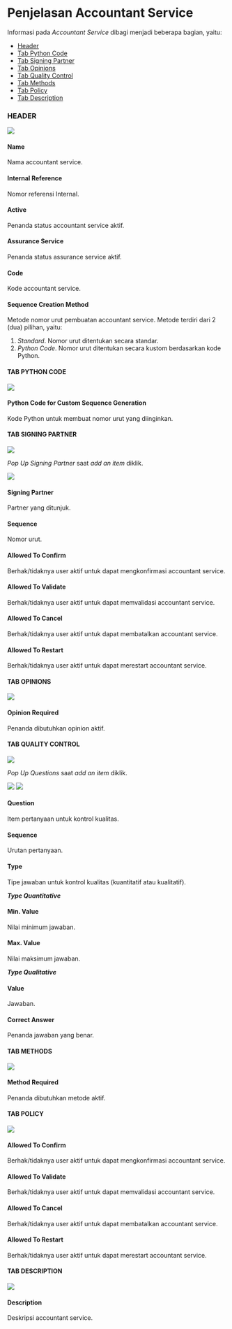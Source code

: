 # Penjelasan Accountant Service

Informasi pada *Accountant Service* dibagi menjadi beberapa bagian, yaitu:

* [Header](#bagian-header)
* [Tab Python Code](#tab-python-code)
* [Tab Signing Partner](#tab-signing-partner)
* [Tab Opinions](#tab-opinions)
* [Tab Quality Control](#tab-quality-control)
* [Tab Methods](#tab-methods)
* [Tab Policy](#tab-policy)
* [Tab Description](#tab-description)

### <a name="bagian-header">HEADER</a>

![](../../img/accountant-service/bagian-header.png)

#### <a name="field-name">Name</a>

Nama accountant service.

#### <a name="field-internal-ref">Internal Reference</a>

Nomor referensi Internal.

#### <a name="field-active">Active</a>

Penanda status accountant service aktif.

#### <a name="field-assurance-service">Assurance Service</a>

Penanda status assurance service aktif.

#### <a name="field-code">Code</a>

Kode accountant service.

#### <a name="field-sequence-creation">Sequence Creation Method</a>

Metode nomor urut pembuatan accountant service. Metode terdiri dari 2 (dua) pilihan, yaitu:

1. *Standard*. Nomor urut ditentukan secara standar.
2. *Python Code*. Nomor urut ditentukan secara kustom berdasarkan kode Python.

#### <a name="tab-python-code">TAB PYTHON CODE</a>

![](../../img/accountant-service/tab-python-code.png)

#### <a name="field-python-code">Python Code for Custom Sequence Generation</a>

Kode Python untuk membuat nomor urut yang diinginkan.

#### <a name="tab-signing-partner">TAB SIGNING PARTNER</a>

![](../../img/accountant-service/tab-signing-partner.png)

*Pop Up Signing Partner* saat *add an item* diklik.

![](../../img/accountant-service/tab-signing-partner-detail.png)

#### <a name="field-signing-partner">Signing Partner</a>

Partner yang ditunjuk.

#### <a name="field-sequence">Sequence</a>

Nomor urut.

#### <a name="field-allowed-to-confirm">Allowed To Confirm</a>

Berhak/tidaknya user aktif untuk dapat mengkonfirmasi accountant service.

#### <a name="field-allowed-to-validate">Allowed To Validate</a>

Berhak/tidaknya user aktif untuk dapat memvalidasi accountant service.

#### <a name="field-allowed-to-cancel">Allowed To Cancel</a>

Berhak/tidaknya user aktif untuk dapat membatalkan accountant service.

#### <a name="field-allowed-to-restart">Allowed To Restart</a>

Berhak/tidaknya user aktif untuk dapat merestart accountant service.

#### <a name="tab-opinions">TAB OPINIONS</a>

![](../../img/accountant-service/tab-opinions.png)

#### <a name="field-opinion-required">Opinion Required</a>

Penanda dibutuhkan opinion aktif.

#### <a name="tab-quality-control">TAB QUALITY CONTROL</a>

![](../../img/accountant-service/tab-quality-control.png)

*Pop Up Questions* saat *add an item* diklik.

![](../../img/accountant-service/tab-quality-control-detail-quantitative.png)
![](../../img/accountant-service/tab-quality-control-detail-qualitative.png)

#### <a name="field-question">Question</a>

Item pertanyaan untuk kontrol kualitas.

#### <a name="field-question-sequence">Sequence</a>

Urutan pertanyaan.

#### <a name="field-question-type">Type</a>

Tipe jawaban untuk kontrol kualitas (kuantitatif atau kualitatif).

***Type Quantitative***

#### <a name="field-min-value">Min. Value</a>

Nilai minimum jawaban.

#### <a name="field-max-value">Max. Value</a>

Nilai maksimum jawaban.

***Type Qualitative***

#### <a name="field-value">Value</a>

Jawaban.

#### <a name="field-correct-answer">Correct Answer</a>

Penanda jawaban yang benar.

#### <a name="tab-methods">TAB METHODS</a>

![](../../img/accountant-service/tab-methods.png)

#### <a name="field-method-required">Method Required</a>

Penanda dibutuhkan metode aktif.

#### <a name="tab-policy">TAB POLICY</a>

![](../../img/accountant-service/tab-policy.png)

#### <a name="field-allowed-confirm">Allowed To Confirm</a>

Berhak/tidaknya user aktif untuk dapat mengkonfirmasi accountant service.

#### <a name="field-allowed-validate">Allowed To Validate</a>

Berhak/tidaknya user aktif untuk dapat memvalidasi accountant service.

#### <a name="field-allowed-cancel">Allowed To Cancel</a>

Berhak/tidaknya user aktif untuk dapat membatalkan accountant service.

#### <a name="field-allowed-restart">Allowed To Restart</a>

Berhak/tidaknya user aktif untuk dapat merestart accountant service.

#### <a name="tab-description">TAB DESCRIPTION</a>

![](../../img/accountant-service/tab-description.png)

#### <a name="field-description">Description</a>

Deskripsi accountant service.
